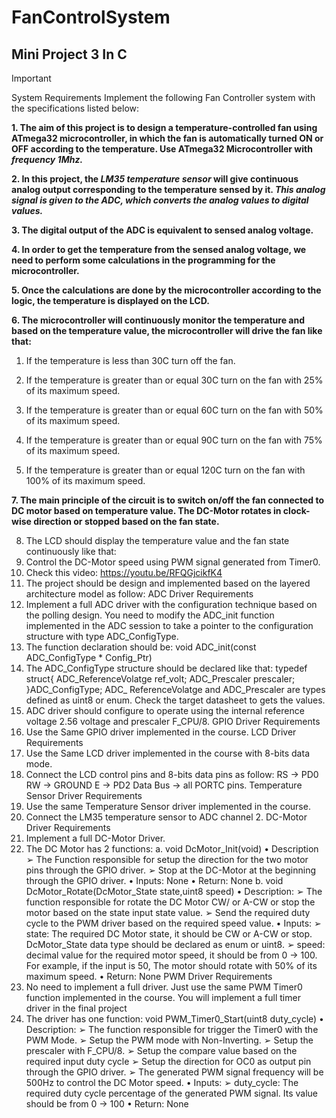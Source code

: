 # FanControlSystem
## Mini Project 3 In C 

> [!IMPORTANT]
> System Requirements
> Implement the following Fan Controller system with the specifications listed below: 

**1. The aim of this project is to design a temperature-controlled fan using ATmega32 
microcontroller, in which the fan is automatically turned ON or OFF according to the 
temperature. Use ATmega32 Microcontroller with *frequency 1Mhz.***

**2. In this project, the *LM35 temperature sensor* will give continuous analog output 
corresponding to the temperature sensed by it. *This analog signal is given to the ADC, 
which converts the analog values to digital values.***

**3. The digital output of the ADC is equivalent to sensed analog voltage.**

**4. In order to get the temperature from the sensed analog voltage, we need to perform some 
calculations in the programming for the microcontroller.**

**5. Once the calculations are done by the microcontroller according to the logic, the 
temperature is displayed on the LCD.** 

**6. The microcontroller will continuously monitor the temperature and based on the 
temperature value, the microcontroller will drive the fan like that:**
 1. If the temperature is less than 30C turn off the fan.
 
 2. If the temperature is greater than or equal 30C turn on the fan with 25% of its 
 maximum speed.
 
 3. If the temperature is greater than or equal 60C turn on the fan with 50% of its 
 maximum speed.
 
 4. If the temperature is greater than or equal 90C turn on the fan with 75% of its 
 maximum speed.
 
 5. If the temperature is greater than or equal 120C turn on the fan with 100% of its 
 maximum speed.
 
**7. The main principle of the circuit is to switch on/off the fan connected to DC motor based 
on temperature value. The DC-Motor rotates in clock-wise direction or stopped based on 
the fan state.**

8. The LCD should display the temperature value and the fan state continuously like 
that:
9. Control the DC-Motor speed using PWM signal generated from Timer0.
10. Check this video: https://youtu.be/RFQGjcikfK4
11. The project should be design and implemented based on the layered architecture 
model as follow:
ADC Driver Requirements
1. Implement a full ADC driver with the configuration technique based on the polling
design. You need to modify the ADC_init function implemented in the ADC session to 
take a pointer to the configuration structure with type ADC_ConfigType.
2. The function declaration should be:
void ADC_init(const ADC_ConfigType * Config_Ptr)
3. The ADC_ConfigType structure should be declared like that:
typedef struct{
 ADC_ReferenceVolatge ref_volt;
 ADC_Prescaler prescaler;
}ADC_ConfigType;
ADC_ ReferenceVolatge and ADC_Prescaler are types defined as uint8 or enum.
Check the target datasheet to gets the values.
4. ADC driver should configure to operate using the internal reference voltage 2.56 
voltage and prescaler F_CPU/8.
GPIO Driver Requirements
1. Use the Same GPIO driver implemented in the course.
LCD Driver Requirements
2. Use the Same LCD driver implemented in the course with 8-bits data mode.
3. Connect the LCD control pins and 8-bits data pins as follow:
RS → PD0
RW → GROUND
E → PD2
Data Bus → all PORTC pins.
Temperature Sensor Driver Requirements
1. Use the same Temperature Sensor driver implemented in the course.
2. Connect the LM35 temperature sensor to ADC channel 2.
DC-Motor Driver Requirements
1. Implement a full DC-Motor Driver.
2. The DC Motor has 2 functions:
a. void DcMotor_Init(void)
• Description
➢ The Function responsible for setup the direction for the two 
motor pins through the GPIO driver.
➢ Stop at the DC-Motor at the beginning through the GPIO driver.
• Inputs: None
• Return: None
b. void DcMotor_Rotate(DcMotor_State state,uint8 speed)
• Description:
➢ The function responsible for rotate the DC Motor CW/ or A-CW or 
stop the motor based on the state input state value.
➢ Send the required duty cycle to the PWM driver based on the 
required speed value.
• Inputs:
➢ state: The required DC Motor state, it should be CW or A-CW or stop.
DcMotor_State data type should be declared as enum or uint8.
➢ speed: decimal value for the required motor speed, it should be from 
0 → 100. For example, if the input is 50, The motor should rotate with 
50% of its maximum speed.
• Return: None
PWM Driver Requirements
1. No need to implement a full driver. Just use the same PWM Timer0 function 
implemented in the course. You will implement a full timer driver in the final project 
2. The driver has one function:
void PWM_Timer0_Start(uint8 duty_cycle)
• Description:
➢ The function responsible for trigger the Timer0 with the PWM Mode.
➢ Setup the PWM mode with Non-Inverting.
➢ Setup the prescaler with F_CPU/8.
➢ Setup the compare value based on the required input duty cycle
➢ Setup the direction for OC0 as output pin through the GPIO driver.
➢ The generated PWM signal frequency will be 500Hz to control the DC 
Motor speed.
• Inputs:
➢ duty_cycle: The required duty cycle percentage of the generated 
PWM signal. Its value should be from 0 → 100
• Return: None
